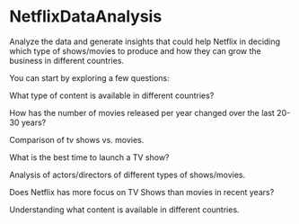 # NetflixDataAnalysis


Analyze the data and generate insights that could help Netflix in deciding which type of shows/movies to produce and how they can grow the business in different countries.

You can start by exploring a few questions:

What type of content is available in different countries?

How has the number of movies released per year changed over the last 20-30 years?

Comparison of tv shows vs. movies.

What is the best time to launch a TV show?

Analysis of actors/directors of different types of shows/movies.

Does Netflix has more focus on TV Shows than movies in recent years?

Understanding what content is available in different countries.

